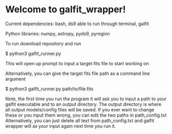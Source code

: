 # Welcome to galfit_wrapper!

Current dependencies: bash, ds9 able to run through terminal, galfit

  Python libraries: numpy, astropy, pyds9, pyregion

To run download repository and run 

$ python3 galfit_runner.py

  This will open up prompt to input a target fits file to start working on

Alternatively, you can give the target fits file path as a command line argument

$ python3 galfit_runner.py path/to/file.fits

Note, the first time you run the program it will ask you to input a path to your galfit executable
and to an output directory. The output directory is where all output models/config files will be saved.
If you ever want to change these or you input them wrong, you can edit the two paths in path_config.txt
Alternatively, you can just delete all text from path_config.txt and galfit wrapper will as your input
again next time you run it.
